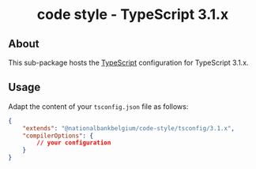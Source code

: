 <h1 align="center">
   code style - TypeScript 3.1.x
</h1>

## About

This sub-package hosts the [TypeScript](https://www.typescriptlang.org/) configuration for TypeScript 3.1.x.

## Usage

Adapt the content of your `tsconfig.json` file as follows:

```json
{
	"extends": "@nationalbankbelgium/code-style/tsconfig/3.1.x",
	"compilerOptions": {
		// your configuration
	}
}
```
